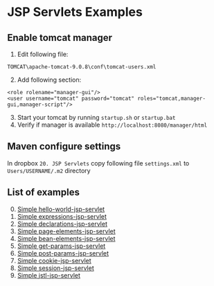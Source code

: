 # JSP Servlets Examples

## Enable tomcat manager

1. Edit following file:
```
TOMCAT\apache-tomcat-9.0.8\conf\tomcat-users.xml
```
2. Add following section:
```
<role rolename="manager-gui"/>
<user username="tomcat" password="tomcat" roles="tomcat,manager-gui,manager-script"/>
```
3. Start your tomcat by running `startup.sh` or `startup.bat`
4. Verify if manager is available `http://localhost:8080/manager/html`


## Maven configure settings
In dropbox `20. JSP Servlets` copy following file `settings.xml` to `Users/USERNAME/.m2` directory


## List of examples
0. [Simple hello-world-jsp-servlet](00_hello-world-jsp/README.md)
1. [Simple expressions-jsp-servlet](01_expressions-jsp/README.md)
2. [Simple declarations-jsp-servlet](02_declarations-jsp/README.md)
3. [Simple page-elements-jsp-servlet](03_page-elements-jsp/README.md)
4. [Simple bean-elements-jsp-servlet](04_bean-elements-jsp/README.md)
5. [Simple get-params-jsp-servlet](05_get-method-jsp/README.md)
6. [Simple post-params-jsp-servlet](06_post-method-jsp/README.md)
7. [Simple cookie-jsp-servlet](07_cookie-jsp/README.md)
8. [Simple session-jsp-servlet](08_session-jsp/README.md)
9. [Simple jstl-jsp-servlet](09_jstl-jsp/README.md)